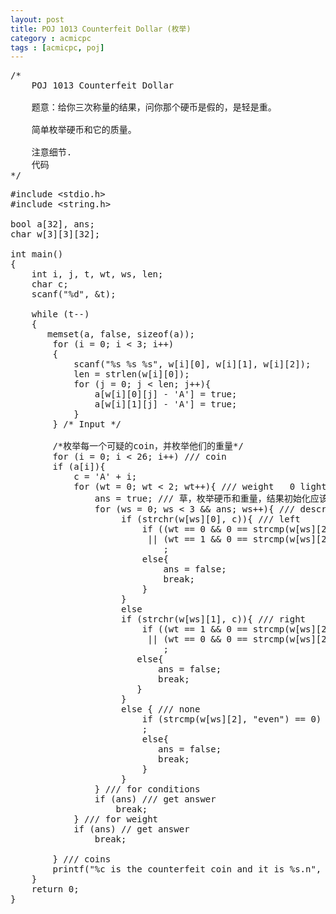 ```yaml
---
layout: post
title: POJ 1013 Counterfeit Dollar (枚举)
category : acmicpc
tags : [acmicpc, poj]
---
```


<pre>/*
    POJ 1013 Counterfeit Dollar
    
    题意：给你三次称量的结果，问你那个硬币是假的，是轻是重。
    
    简单枚举硬币和它的质量。
    
    注意细节.
    代码
*/</pre>
<!--more-->
<pre>
#include &lt;stdio.h&gt;
#include &lt;string.h&gt;

bool a[32], ans;
char w[3][3][32];

int main()
{
    int i, j, t, wt, ws, len;
    char c;
    scanf("%d", &amp;t);
    
    while (t--)
    {
       memset(a, false, sizeof(a));
        for (i = 0; i &lt; 3; i++)
        {
            scanf("%s %s %s", w[i][0], w[i][1], w[i][2]);
            len = strlen(w[i][0]);
            for (j = 0; j &lt; len; j++){
                a[w[i][0][j] - 'A'] = true;
                a[w[i][1][j] - 'A'] = true;
            }
        } /* Input */
        
        /*枚举每一个可疑的coin，并枚举他们的重量*/
        for (i = 0; i &lt; 26; i++) /// coin
        if (a[i]){
            c = 'A' + i;
            for (wt = 0; wt &lt; 2; wt++){ /// weight   0 light  1 heavy
                ans = true; /// 草，枚举硬币和重量，结果初始化应该在这里的
                for (ws = 0; ws &lt; 3 &amp;&amp; ans; ws++){ /// description 
                     if (strchr(w[ws][0], c)){ /// left
                         if ((wt == 0 &amp;&amp; 0 == strcmp(w[ws][2], "down"))
                          || (wt == 1 &amp;&amp; 0 == strcmp(w[ws][2], "up")))
                             ;
                         else{
                             ans = false;
                             break;
                         }
                     }
                     else 
                     if (strchr(w[ws][1], c)){ /// right
                         if ((wt == 1 &amp;&amp; 0 == strcmp(w[ws][2], "down"))
                          || (wt == 0 &amp;&amp; 0 == strcmp(w[ws][2], "up")))
                             ;
                        else{
                            ans = false;
                            break;
                        }
                     }
                     else { /// none
                         if (strcmp(w[ws][2], "even") == 0)
                         ;
                         else{
                            ans = false;
                            break;
                         }
                     }
                } /// for conditions
                if (ans) /// get answer
                    break;
            } /// for weight
            if (ans) // get answer
                break;
            
        } /// coins
        printf("%c is the counterfeit coin and it is %s.n", 'A'+i, (wt == 1) ? "heavy" : "light");
    }
    return 0;
}</pre>
